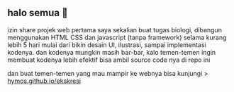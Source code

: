 ## halo semua :wave: 
izin share projek web pertama saya sekalian buat tugas biologi, dibangun menggunakan HTML CSS dan javascript (tanpa framework) 
selama kurang lebih 5 hari mulai dari bikin desain UI, ilustrasi, sampai implementasi kodenya. dan kodenya mungkin masih bar-bar, 
kalo temen-temen ingin membuat kodenya lebih efektif bisa ambil source code nya di repo ini

dan buat temen-temen yang mau mampir ke webnya bisa kunjungi  > [hymos.github.io/ekskresi](https://hymos.github.io/ekskresi)

